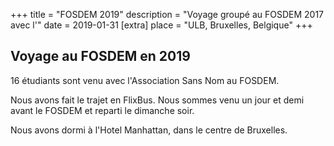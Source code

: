 +++
title = "FOSDEM 2019"
description = "Voyage groupé au FOSDEM 2017 avec l'"
date = 2019-01-31
[extra]
place = "ULB, Bruxelles, Belgique"
+++

## Voyage au FOSDEM en 2019

16 étudiants sont venu avec l'Association Sans Nom au FOSDEM.

Nous avons fait le trajet en FlixBus.
Nous sommes venu un jour et demi avant le FOSDEM et reparti le dimanche soir.

Nous avons dormi à l'Hotel Manhattan, dans le centre de Bruxelles.

